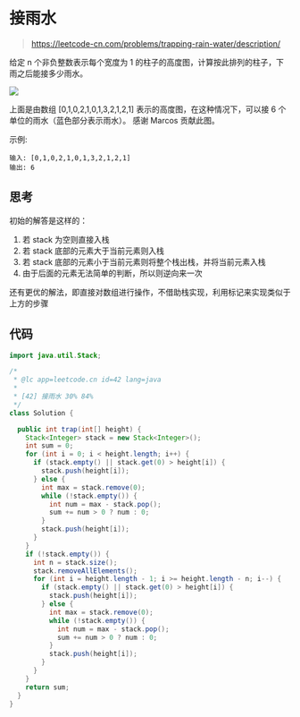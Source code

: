 # 接雨水

> https://leetcode-cn.com/problems/trapping-rain-water/description/

给定 n 个非负整数表示每个宽度为 1 的柱子的高度图，计算按此排列的柱子，下雨之后能接多少雨水。

![](https://assets.leetcode-cn.com/aliyun-lc-upload/uploads/2018/10/22/rainwatertrap.png)

上面是由数组 [0,1,0,2,1,0,1,3,2,1,2,1] 表示的高度图，在这种情况下，可以接 6 个单位的雨水（蓝色部分表示雨水）。 感谢 Marcos 贡献此图。

示例:

```
输入: [0,1,0,2,1,0,1,3,2,1,2,1]
输出: 6
```

## 思考

初始的解答是这样的：

1. 若 stack 为空则直接入栈
2. 若 stack 底部的元素大于当前元素则入栈
3. 若 stack 底部的元素小于当前元素则将整个栈出栈，并将当前元素入栈
4. 由于后面的元素无法简单的判断，所以则逆向来一次

还有更优的解法，即直接对数组进行操作，不借助栈实现，利用标记来实现类似于上方的步骤

## 代码

```java
import java.util.Stack;

/*
 * @lc app=leetcode.cn id=42 lang=java
 *
 * [42] 接雨水 30% 84%
 */
class Solution {

  public int trap(int[] height) {
    Stack<Integer> stack = new Stack<Integer>();
    int sum = 0;
    for (int i = 0; i < height.length; i++) {
      if (stack.empty() || stack.get(0) > height[i]) {
        stack.push(height[i]);
      } else {
        int max = stack.remove(0);
        while (!stack.empty()) {
          int num = max - stack.pop();
          sum += num > 0 ? num : 0;
        }
        stack.push(height[i]);
      }
    }
    if (!stack.empty()) {
      int n = stack.size();
      stack.removeAllElements();
      for (int i = height.length - 1; i >= height.length - n; i--) {
        if (stack.empty() || stack.get(0) > height[i]) {
          stack.push(height[i]);
        } else {
          int max = stack.remove(0);
          while (!stack.empty()) {
            int num = max - stack.pop();
            sum += num > 0 ? num : 0;
          }
          stack.push(height[i]);
        }
      }
    }
    return sum;
  }
}

```
